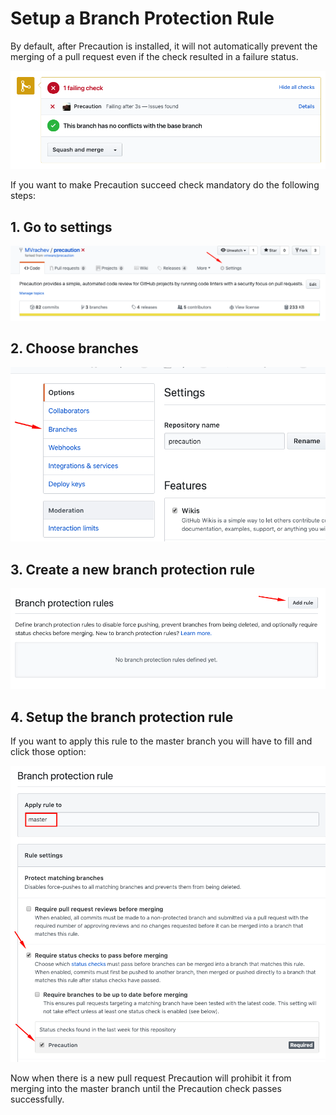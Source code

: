 <!--
    Copyright 2019 VMware, Inc.
    SPDX-License-Identifier: BSD-2-Clause
-->

# Setup a Branch Protection Rule

By default, after Precaution is installed, it will not automatically prevent the merging of a pull request even if the check resulted in a failure status. 

![check_fails](./setup_images/check_fails.png)


If you want to make Precaution succeed check mandatory do the following steps:

## 1. Go to settings

![settings](./setup_images/settings.png)


## 2. Choose branches

![branches](./setup_images/branches.png)


## 3. Create a new branch protection rule 

![add_rule](./setup_images/add_rule.png)


## 4. Setup the branch protection rule 

If you want to apply this rule to the master branch you will have to fill and click those option:

![branch_protection_rule.png](./setup_images/branch_protection_rule.png)



Now when there is a new pull request Precaution will prohibit it from merging into the master branch until the Precaution check passes successfully.
